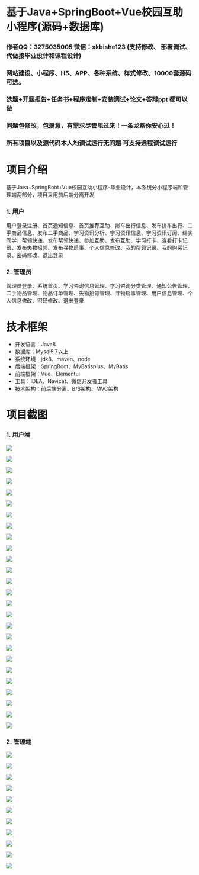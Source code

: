 # 基于Java+SpringBoot+Vue校园互助小程序(源码+数据库)

### 作者QQ：3275035005 微信：xkbishe123 (支持修改、 部署调试、 代做接毕业设计和课程设计)

### 网站建设、小程序、H5、APP、各种系统、样式修改、10000套源码可选。

### 选题+开题报告+任务书+程序定制+安装调试+论文+答辩ppt 都可以做

### 问题包修改，包满意，有需求尽管甩过来！一条龙帮你安心过！

### 所有项目以及源代码本人均调试运行无问题 可支持远程调试运行

# 项目介绍
基于Java+SpringBoot+Vue校园互助小程序-毕业设计，本系统分小程序端和管理端两部分，项目采用前后端分离开发

### 1. 用户

用户登录注册、首页通知信息、首页推荐互助、拼车出行信息、发布拼车出行、二手商品信息、发布二手商品、学习资讯分析、学习资讯信息、学习资讯订阅、结实同学、帮领快递、发布帮领快递、参加互助、发布互助、学习打卡、查看打卡记录、发布失物招领、发布寻物启事、个人信息修改、我的帮领记录、我的购买记录、密码修改、退出登录

### 2. 管理员

管理员登录、系统首页、学习咨询信息管理、学习咨询分类管理、通知公告管理、二手物品管理、物品订单管理、失物招领管理、寻物启事管理、用户信息管理、个人信息修改、密码修改、退出登录

# 技术框架
- 开发语言：Java8
- 数据库：Mysql5.7以上
- 系统环境：jdk8、maven、node
- 后端框架：SpringBoot、MyBatisplus、MyBatis
- 前端框架：Vue、Elementui
- 工具：IDEA、Navicat、微信开发者工具
- 技术架构：前后端分离、B/S架构、MVC架构
# 项目截图

### 1. 用户端

![](image/A0.png)

![](image/A01.png)

![](image/A1.png)

![](image/A2.png)

![](image/A3.png)

![](image/A4.png)

![](image/A5.png)

![](image/A6.png)

![](image/A7.png)

![](image/A8.png)

![](image/A9.png)

![](image/A10.png)

![](image/A11.png)

![](image/A12.png)

![](image/A13.png)



![](image/A14.png)

![](image/A15.png)

![](image/A16.png)

![](image/A17.png)

![](image/A18.png)

![](image/A19.png)

![](image/A20.png)

![](image/A21.png)

![](image/A22.png)

![](image/A23.png)

![](image/A24.png)



### 2. 管理端

![](image/B1.png)

![](image/B2.png)

![](image/B3.png)

![](image/B4.png)

![](image/B5.png)

![](image/B6.png)

![](image/B7.png)

![](image/B8.png)

![](image/B9.png)

![](image/B10.png)

![](image/B11.png)
